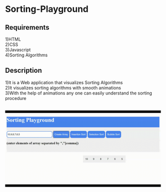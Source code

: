 # Sorting-Playground
## Requirements
1)HTML</br>
2)CSS</br>
3)Javascript</br>
4)Sorting Algorithms</br>
## Description
1)It is a Web application that visualizes Sorting Algorithms </br>
2)It visualizes sorting algorithms with smooth animations </br>
3)With the help of animations any one can easily understand the sorting procedure</br></br>

[![Sorting](https://github.com/Vamsi-Rayapati/Sorting-Playground/blob/master/screen-capture%20(1).gif)](https://github.com/Vamsi-Rayapati/Sorting-Playground/blob/master/screen-capture%20(1).gif)
